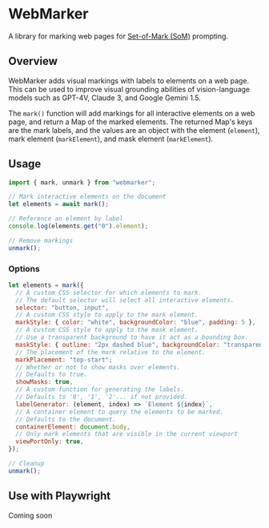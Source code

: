# WebMarker

A library for marking web pages for [Set-of-Mark (SoM)](https://github.com/microsoft/SoM) prompting.

## Overview

WebMarker adds visual markings with labels to elements on a web page. This can be used to improve visual grounding abilities of vision-language models such as GPT-4V, Claude 3, and Google Gemini 1.5.

The `mark()` function will add markings for all interactive elements on a web page, and return a Map of the marked elements. The returned Map's keys are the mark labels, and the values are an object with the element (`element`), mark element (`markElement`), and mask element (`markElement`).

## Usage

```javascript
import { mark, unmark } from "webmarker";

// Mark interactive elements on the document
let elements = await mark();

// Reference an element by label
console.log(elements.get("0").element);

// Remove markings
unmark();
```

### Options

```javascript
let elements = mark({
  // A custom CSS selector for which elements to mark.
  // The default selector will select all interactive elements.
  selector: "button, input",
  // A custom CSS style to apply to the mark element.
  markStyle: { color: "white", backgroundColor: "blue", padding: 5 },
  // A custom CSS style to apply to the mask element.
  // Use a transparent background to have it act as a bounding box.
  maskStyle: { outline: "2px dashed blue", backgroundColor: "transparent" },
  // The placement of the mark relative to the element.
  markPlacement: "top-start";
  // Whether or not to show masks over elements.
  // Defaults to true.
  showMasks: true,
  // A custom function for generating the labels.
  // Defaults to '0', '1', '2'... if not provided.
  labelGenerator: (element, index) => `Element ${index}`,
  // A container element to query the elements to be marked.
  // Defaults to the document.
  containerElement: document.body,
  // Only mark elements that are visible in the current viewport
  viewPortOnly: true,
});

// Cleanup
unmark();
```

## Use with Playwright

Coming soon
